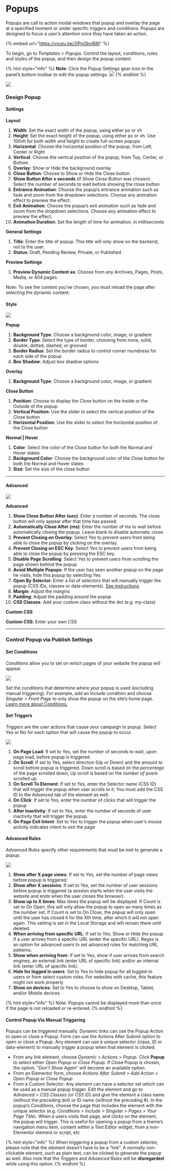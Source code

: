 # Popups

Popups are call to action modal windows that popup and overlay the page at a specified moment or under specific triggers and conditions. Popups are designed to focus a user’s attention once they have taken an action.

{% embed url="https://youtu.be/2lPoObvlB8I" %}

To begin, go to _Templates > Popups_. Control the layout, conditions, rules and styles of the popup, and then design the popup content.

{% hint style="info" %}
**Note**: Click the Popup Settings gear icon in the panel’s bottom toolbar to edit the popup settings. ![](https://elementor.com/help/wp-content/uploads/sites/14/2019/07/cog.png)
{% endhint %}

![](https://elementor.com/cdn-cgi/image/f=auto,w=1024,h=1024/marketing/wp-content/uploads/sites/14/2022/02/image-9-1024x474.png)

### Design Popup

#### Settings

**Layout**

1. **Width**: Set the exact width of the popup, using either px or vh
2. **Height**: Set the exact height of the popup, using either px or vh. Use 100vh for both width and height to create full-screen popups
3. **Horizontal**: Choose the horizontal position of the popup, from Left, Center or Right
4. **Vertical**: Choose the vertical position of the popup, from Top, Center, or Bottom
5. **Overlay**: Show or Hide the background overlay
6. **Close Button**: Choose to Show or Hide the Close button
7. **Show Button After x seconds** (if Show Close Button was chosen): Select the number of seconds to wait before showing the close button
8. **Entrance Animation**: Choose the popup’s entrance animation such as fade and zoom from the dropdown selections. Choose any animation effect to preview the effect.
9. **Exit Animation**: Choose the popup’s exit animation such as fade and zoom from the dropdown selections. Choose any animation effect to preview the effect.
10. **Animation Duration**: Set the length of time for animation, in milliseconds

**General Settings**

1. **Title**: Enter the title of popup. This title will only show on the backend, not to the user.
2. **Status**: Draft, Pending Review, Private, or Published

**Preview Settings**

1. **Preview Dynamic Content as**: Choose from any Archives, Pages, Posts, Media, or 404 pages.

Note: To see the content you’ve chosen, you must reload the page after selecting the dynamic content.

#### Style

![](https://elementor.com/marketing/wp-content/uploads/sites/14/2022/02/image-10.png)

**Popup**

1. **Background Type**: Choose a background color, image, or gradient
2. **Border Type**: Select the type of border, choosing from none, solid, double, dotted, dashed, or grooved
3. **Border Radius**: Set the border radius to control corner roundness for each side of the popup
4. **Box Shadow**: Adjust box shadow options

**Overlay**

1. **Background Type**: Choose a background color, image, or gradient

**Close Button**

1. **Position**: Choose to display the Close button on the Inside or the Outside of the popup
2. **Vertical Position**: Use the slider to select the vertical position of the Close button
3. **Horizontal Position**: Use the slider to select the horizontal position of the Close button

**Normal | Hover**

1. **Color**: Select the color of the Close button for both the Normal and Hover states
2. **Background Color**:  Choose the background color of the Close button for both the Normal and Hover states
3. **Size**: Set the size of the close button

***

#### Advanced

![](https://elementor.com/marketing/wp-content/uploads/sites/14/2022/02/image-11.png)

**Advanced**

1. **Show Close Button After (sec)**: Enter a number of seconds. The close button will only appear after that time has passed.
2. **Automatically Close After (ms)**: Enter the number of ms to wait before automatically closing the popup. Leave blank to disable automatic close.
3. **Prevent Closing on Overlay**: Select Yes to prevent users from being able to close the popup by clicking on the overlay.
4. **Prevent Closing on ESC Key**: Select Yes to prevent users from being able to close the popup by pressing the ESC key.
5. **Disable Page Scrolling**: Select Yes to prevent users from scrolling the page shown behind the popup
6. **Avoid Multiple Popups**: If the user has seen another popup on the page he visits, hide this popup by selecting Yes
7. **Open By Selector**: Enter a list of selectors that will manually trigger the popup (CSS IDs, classes or data-elements). [See instructions](https://elementor.com/help/popups/#customselector)
8. **Margin**: Adjust the margins
9. **Padding**: Adjust the padding around the popup
10. **CSS Classes**: Add your custom class without the dot (e.g. my-class)

**Custom CSS**

**Custom CSS**: Enter your own CSS

***

### Control Popup via Publish Settings

#### Set Conditions

_Conditions_ allow you to set on which pages of your website the popup will appear.

![](https://elementor.com/cdn-cgi/image/f=auto,w=1024,h=1024/help/wp-content/uploads/sites/14/2020/04/Control-Popup-via-Publish-Settings--1024x615.jpg)

Set the conditions that determine where your popup is used (excluding manual triggering). For example, add an Include condition and choose _Singular > Front Page_ to only show the popup on the site’s home page. [Learn more about Conditions.](https://elementor.com/help/conditions/)

#### Set Triggers

_Triggers_ are the user actions that cause your campaign to popup. Select Yes or No for each option that will cause the popup to occur.

![](https://elementor.com/cdn-cgi/image/f=auto,w=1024,h=1024/help/wp-content/uploads/sites/14/2020/04/triggers-1024x612.jpg)

1. **On Page Load**: If set to Yes, set the number of seconds to wait, upon page load, before popup is triggered.
2. **On Scroll**: If set to Yes, select direction (Up or Down) and the amount to scroll before popup is triggered. Down scroll is based on the _percentage_ of the page scrolled down; Up scroll is based on the _number of pixels_ scrolled up.
3. **On Scroll To Element**: If set to Yes, enter the Selector name (CSS ID) that will trigger the popup when user scrolls to it. You must add the CSS ID to the Advanced tab of the element as well.
4. **On Click**: If set to Yes, enter the number of clicks that will trigger the popup
5. **After Inactivity**: If set to Yes, enter the number of seconds of user inactivity that will trigger the popup.
6. **On Page Exit Intent**: Set to Yes to trigger the popup when user’s mouse activity indicates intent to exit the page

#### Advanced Rules

_Advanced Rules_ specify other requirements that must be met to generate a popup.

![](https://elementor.com/cdn-cgi/image/f=auto,w=1024,h=1024/help/wp-content/uploads/sites/14/2020/04/Advanced-Rules--1024x668.jpg)

1. **Show after X page views**: If set to Yes, set the number of page views before popup is triggered.
2. **Show after X sessions**: If set to Yes, set the number of user sessions before popup is triggered (a session starts when the user visits the website and ends when the user closes the browser).
3. **Show up to X times**: Max times the popup will be displayed. If Count is set to On Open, this will only allow the popup to open as many times as the number set. If Count is set to On Close, the popup will only open until the user has closed it for the Xth time, after which it will not open again. This setting is set in the Local Storage and will remain there until deleted.
4. **When arriving from specific URL**: If set to Yes, Show or Hide the popup if a user arrives from a specific URL (enter the specific URL). Regex is an option for advanced users to set advanced rules for matching URL patterns.
5. **Show when arriving from**: If set to Yes, show if user arrives from search engines, an external link (enter URL of specific link) and/or an internal link (enter URL of specific link).
6. **Hide for logged in users**: Set to Yes to hide popup for all logged-in users or from select custom roles. For websites with cache, this feature might not work properly
7. **Show on devices**: Set to Yes to choose to show on Desktop, Tablet, and/or Mobile devices

{% hint style="info" %}
Note: Popups cannot be displayed more than once if the page is not reloaded or re-entered.
{% endhint %}

#### Control Popup Via Manual Triggering

Popups can be triggered manually. Dynamic links can use the Popup Action to open or close a Popup. Form can use the Actions After Submit option to open or close a Popup. Any element can use a unique selector (class, ID or data-element) to manually trigger a popup when that element is clicked.

* From any link element, choose _Dynamic > Actions > Popup_. Click **Popup** to select either _Open Popup_ or _Close Popup_. If Close Popup is chosen, the option, “_Don’t Show Again_” will become an available option.
* From an Elementor form, choose _Actions After Submit > Add Action > Open Popup or Close Popup_
* From a Custom Selector: Any element can have a selector set which can be used as a manual popup trigger. Edit the element and go to _Advanced > CSS Classes_ (or _CSS ID_) and give the element a class name (without the preceding dot) or ID name (without the preceding #). In the popup’s _Conditions_, choose the page that includes the element with the unique selector (e.g. _Conditions > Include > Singular > Pages > Your Page Title_). When a users visits that page, and clicks on the element, the popup will trigger. This is useful for opening a popup from a theme’s navigation menu item, content within a Text Editor widget, from a non-Elementor element or script, etc

{% hint style="info" %}
When triggering a popup from a custom selector, please note that the element doesn’t have to be a “link”. A normally non-clickable element, such as plain text, can be clicked to generate the popup as well. Also note that the _Triggers_ and _Advanced Rules_ will be **disregarded** while using this option.
{% endhint %}
